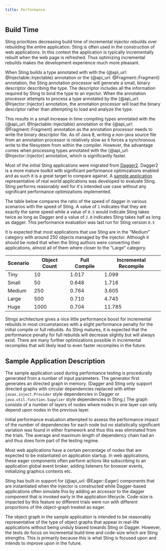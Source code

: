 ```yaml
---
title: Performance
---
```


## Build Time

Sting prioritizes decreasing build time of incremental injector rebuilds over rebuilding the entire
application. Sting is often used in the construction of web applications. In this context the application
is typically incrementally rebuilt when the web page is refreshed. Thus optimizing incremental rebuilds
makes the development experience much more pleasant.

When Sting builds a type annotated with with the {@api_url: @Injectable::Injectable} annotation
or the {@api_url: @Fragment::Fragment} annotation, the Sting annotation processor will generate a small, binary
descriptor describing the type. The descriptor includes all the information required by Sting to bind the
type to an injector. When the annotation processor attempts to process a type annotated by the
{@api_url: @Injector::Injector} annotation, the annotation processor will load the binary descriptor rather
than attempting to load and analyze the type.

This results in a small increase in time compiling types annotated with the {@api_url: @Injectable::Injectable}
annotation or the {@api_url: @Fragment::Fragment} annotation as the annotation processor needs to write
the binary descriptor file. As of Java 8, writing a non-java source file from an annotation processor is
relatively slow as it forces a synchronous write to the filesystem from within the compiler. However, the
advantage comes when processing types annotated with the {@api_url: @Injector::Injector} annotation, which is
significantly faster.

Most of the initial Sting applications were migrated from [Dagger2](https://github.com/google/dagger). Dagger2
is a more mature toolkit with significant performance optimizations enabled and as such it is a great target
to compare against. A [sample application](#sample-application-description) representative of real world
applications was developed to evaluate Sting. Sting performs reasonably well for it's intended use case without
any significant performance optimizations implemented.

The table below compares the ratio of the speed of dagger in various scenarios with the speed of Sting. A value
of `1` indicates that they are exactly the same speed while a value of `0.5` would indicate Sting takes twice as
long as Dagger and a value of `2.0` indicates Sting takes half as long as dagger. This performance evaluation was
last run for Sting version `0.5`

It is expected that most applications that use Sting are in the "Medium" category with around 250 objects managed
by the injector. Although it should be noted that when the Sting authors were converting their applications, almost
all of them where closer to the "Large" category.

| Scenario | Object Count | Full Compile | Incremental Recompile |
|----------|--------------|--------------|-----------------------|
| Tiny     | 10           | 1.017        | 1.099                 |
| Small    | 50           | 0.648        | 1.716                 |
| Medium   | 250          | 0.764        | 3.605                 |
| Large    | 500          | 0.710        | 4.745                 |
| Huge     | 1000         | 0.704        | 11.785                |

Stings architecture gives a nice little performance boost for incremental rebuilds in most circumstances with a
slight performance penalty for the initial compile or full rebuilds. As Sting matures, it is expected that the
performance penalty for full rebuilds will decrease slightly but will always exist. There are many further
optimizations possible in incremental recompiles that will likely lead to even faster recompiles in the future.


## Sample Application Description

The sample application used during performance testing is procedurally generated from a number of input
parameters. The generator first generates an directed graph in memory. (Dagger and Sting only support directed
graphs with circular dependencies replaced with either `javax.inject.Provider` style dependencies in Dagger
or `java.util.function.Supplier` style dependencies in Sting.) The graph consists of a number of layers of nodes
where nodes in one layer can only depend upon nodes in the previous layer.

Initial performance evaluation attempted to assess the performance impact of the number of dependencies for each
node but no statistically significant variation was found in either framework and thus this was eliminated from
the trials. The average and maximum length of dependency chain had an and thus does form part of the testing regime.

Most web applications have a certain percentage of nodes that are expected to be instantiated on application
startup. In web applications, these eager components often perform actions like subscribing to an application
global event broker, adding listeners for browser events, initializing graphics contexts etc.

Sting has built-in support for {@api_url: @Eager::Eager} components that are instantiated when the
injector is constructed while Dagger-based applications often simulate this by adding an accessor to the dagger
component that is invoked early in the application lifecycle. Code-size is impacted by this feature so different
trials were run with different proportions of the object-graph treated as eager.

The object graph in the sample application is intended to be reasonably representative of the type of object
graphs that appear in real-life applications without being unduly biased towards Sting or Dagger. However, the
tests do focus on incremental build time and code-size which are Sting strengths. This is primarily because this
is what Sting is focused upon and intends to improve upon in the future.
